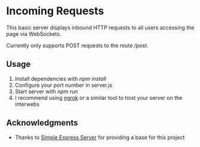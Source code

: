 # Incoming Requests

This basic server displays inbound HTTP requests to all users accessing the page via WebSockets.

Currently only supports POST requests to the route */post*.


## Usage

1. Install dependencies with *npm install*
2. Configure your port number in server.js
3. Start server with *npm run*
4. I recommend using [ngrok](https://ngrok.com/) or a similar tool to host your server on the interwebs


## Acknowledgments

* Thanks to [Simple Express Server](https://github.com/devslopes-learn/simple-express-server) for providing a base for this project
